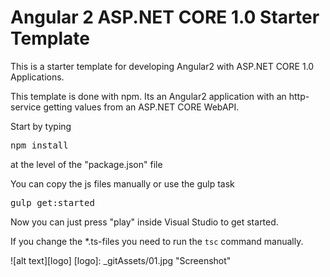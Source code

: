 # Angular 2 ASP.NET CORE 1.0 Starter Template

This is a starter template for developing Angular2 with ASP.NET CORE 1.0 Applications.

This template is done with npm. Its an Angular2 application with an http-service getting values from an ASP.NET CORE WebAPI.

Start by typing

<pre>npm install</pre>

at the level of the "package.json" file

You can copy the js files manually or use the gulp task

<pre>gulp get:started</pre>

Now you can just press "play" inside Visual Studio to get started.

If you change the *.ts-files you need to run the `tsc` command manually.

![alt text][logo]
[logo]: _gitAssets/01.jpg "Screenshot"

